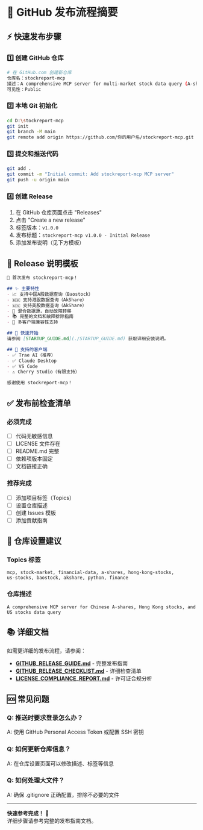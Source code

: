 # 🚀 GitHub 发布流程摘要

## ⚡ 快速发布步骤

### 1️⃣ 创建 GitHub 仓库
```bash
# 在 GitHub.com 创建新仓库
仓库名：stockreport-mcp
描述：A comprehensive MCP server for multi-market stock data query (A-shares, HK stocks, US stocks). Enhanced from A-SHARE-MCP with AkShare integration, HK stock analysis, and financial data corrections.
可见性：Public
```

### 2️⃣ 本地 Git 初始化
```bash
cd D:\stockreport-mcp
git init
git branch -M main
git remote add origin https://github.com/你的用户名/stockreport-mcp.git
```

### 3️⃣ 提交和推送代码
```bash
git add .
git commit -m "Initial commit: Add stockreport-mcp MCP server"
git push -u origin main
```

### 4️⃣ 创建 Release
1. 在 GitHub 仓库页面点击 "Releases"
2. 点击 "Create a new release"
3. 标签版本：`v1.0.0`
4. 发布标题：`stockreport-mcp v1.0.0 - Initial Release`
5. 添加发布说明（见下方模板）

## 📝 Release 说明模板

```markdown
🎉 首次发布 stockreport-mcp！

## ✨ 主要特性
- 📈 支持中国A股数据查询（Baostock）
- 🇭🇰 支持港股数据查询（AkShare）
- 🇺🇸 支持美股数据查询（AkShare）
- 🔄 混合数据源，自动故障转移
- 📚 完整的文档和故障排除指南
- 🔧 多客户端兼容性支持

## 🚀 快速开始
请参阅 [STARTUP_GUIDE.md](./STARTUP_GUIDE.md) 获取详细安装说明。

## 🔧 支持的客户端
- ✅ Trae AI（推荐）
- ✅ Claude Desktop
- ✅ VS Code
- ⚠️ Cherry Studio（有限支持）

感谢使用 stockreport-mcp！
```

## ✅ 发布前检查清单

### 必须完成
- [ ] 代码无敏感信息
- [ ] LICENSE 文件存在
- [ ] README.md 完整
- [ ] 依赖项版本固定
- [ ] 文档链接正确

### 推荐完成
- [ ] 添加项目标签（Topics）
- [ ] 设置仓库描述
- [ ] 创建 Issues 模板
- [ ] 添加贡献指南

## 🎯 仓库设置建议

### Topics 标签
```
mcp, stock-market, financial-data, a-shares, hong-kong-stocks, 
us-stocks, baostock, akshare, python, finance
```

### 仓库描述
```
A comprehensive MCP server for Chinese A-shares, Hong Kong stocks, and US stocks data query
```

## 📚 详细文档

如需更详细的发布流程，请参阅：
- **[GITHUB_RELEASE_GUIDE.md](./GITHUB_RELEASE_GUIDE.md)** - 完整发布指南
- **[GITHUB_RELEASE_CHECKLIST.md](./GITHUB_RELEASE_CHECKLIST.md)** - 详细检查清单
- **[LICENSE_COMPLIANCE_REPORT.md](./LICENSE_COMPLIANCE_REPORT.md)** - 许可证合规分析

## 🆘 常见问题

### Q: 推送时要求登录怎么办？
A: 使用 GitHub Personal Access Token 或配置 SSH 密钥

### Q: 如何更新仓库信息？
A: 在仓库设置页面可以修改描述、标签等信息

### Q: 如何处理大文件？
A: 确保 .gitignore 正确配置，排除不必要的文件

---

**快速参考完成！** 🎉  
详细步骤请参考完整的发布指南文档。